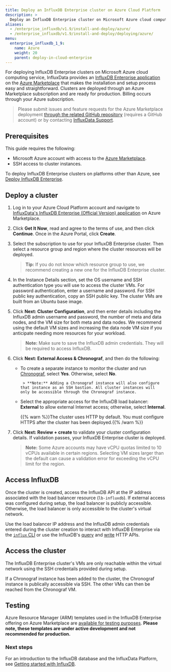 ```yaml
---
title: Deploy an InfluxDB Enterprise cluster on Azure Cloud Platform
description: >
  Deploy an InfluxDB Enterprise cluster on Microsoft Azure cloud computing service.
aliases:
  - /enterprise_influxdb/v1.9/install-and-deploy/azure/
  - /enterprise_influxdb/v1.9/install-and-deploy/deploying/azure/
menu:
  enterprise_influxdb_1_9:
    name: Azure
    weight: 20
    parent: deploy-in-cloud-enterprise
---
```


For deploying InfluxDB Enterprise clusters on Microsoft Azure cloud computing service, InfluxData provides an [InfluxDB Enterprise application](https://azuremarketplace.microsoft.com/en-us/marketplace/apps/influxdata.influxdb-enterprise-cluster) on the [Azure Marketplace](https://azuremarketplace.microsoft.com/) that makes the installation and setup process easy and straightforward. Clusters are deployed through an Azure Marketplace subscription and are ready for production. Billing occurs through your Azure subscription.

> Please submit issues and feature requests for the Azure Marketplace deployment [through the related GitHub repository](https://github.com/influxdata/azure-resource-manager-influxdb-enterprise/issues/new) (requires a GitHub account) or by contacting [InfluxData Support](mailto:support@influxdata.com).

## Prerequisites

This guide requires the following:

- Microsoft Azure account with access to the [Azure Marketplace](https://azuremarketplace.microsoft.com/).
- SSH access to cluster instances.

To deploy InfluxDB Enterprise clusters on platforms other than Azure, see [Deploy InfluxDB Enterprise](/enterprise_influxdb/v1.9/install-and-deploy/).

## Deploy a cluster

1. Log in to your Azure Cloud Platform account and navigate to [InfluxData's InfluxDB Enterprise (Official Version) application](https://azuremarketplace.microsoft.com/en-us/marketplace/apps/influxdata.influxdb-enterprise-cluster) on Azure Marketplace.

2. Click **Get It Now**, read and agree to the terms of use, and then click **Continue**. Once in the Azure Portal, click **Create**.

3. Select the subscription to use for your InfluxDB Enterprise cluster. Then select a resource group and region where the cluster resources will be deployed.

    > **Tip:** If you do not know which resource group to use, we recommend creating a new one for the InfluxDB Enterprise cluster.

4. In the Instance Details section, set the OS username and SSH authentication type you will use to access the cluster VMs. For password authentication, enter a username and password. For SSH public key authentication, copy an SSH public key. The cluster VMs are built from an Ubuntu base image.

5. Click **Next: Cluster Configuration**, and then enter details including the InfluxDB admin username and password, the number of meta and data nodes, and the VM size for both meta and data nodes. We recommend using the default VM sizes and increasing the data node VM size if you anticipate needing more resources for your workload.

    > **Note:** Make sure to save the InfluxDB admin credentials. They will be required to access InfluxDB.

6. Click **Next: External Access & Chronograf**, and then do the following:

   - To create a separate instance to monitor the cluster and run [Chronograf](https://www.influxdata.com/time-series-platform/chronograf/), select **Yes**. Otherwise, select **No**.

          > **Note:** Adding a Chronograf instance will also configure that instance as an SSH bastion. All cluster instances will only be accessible through the Chronograf instance.

   - Select the appropriate access for the InfluxDB load balancer: **External** to allow external Internet access; otherwise, select **Internal**.

        {{% warn %}}The cluster uses HTTP by default. You must configure HTTPS after the cluster has been deployed.{{% /warn %}}

7. Click **Next: Review + create** to validate your cluster configuration details. If validation passes, your InfluxDB Enterprise cluster is deployed.

    > **Note:** Some Azure accounts may have vCPU quotas limited to 10 vCPUs available in certain regions. Selecting VM sizes larger than the default can cause a validation error for exceeding the vCPU limit for the region.

## Access InfluxDB

Once the cluster is created, access the InfluxDB API at the IP address associated with the load balancer resource (`lb-influxdb`). If external access was configured during setup, the load balancer is publicly accessible. Otherwise, the load balancer is only accessible to the cluster's virtual network.

Use the load balancer IP address and the InfluxDB admin credentials entered during the cluster creation to interact with InfluxDB Enterprise via the [`influx` CLI](/enterprise_influxdb/v1.9/tools/influx-cli/use-influx/) or use the InfluxDB's [query](/enterprise_influxdb/v1.9/guides/query_data/) and [write](/enterprise_influxdb/v1.9/guides/write_data/) HTTP APIs.

## Access the cluster

The InfluxDB Enterprise cluster's VMs are only reachable within the virtual network using the SSH credentails provided during setup.

If a Chronograf instance has been added to the cluster, the Chronograf instance is publically accessible via SSH. The other VMs can then be reached from the Chronograf VM.

## Testing

Azure Resource Manager (ARM) templates used in the InfluxDB Enterprise offering on Azure Marketplace are [available for testing purposes](https://github.com/influxdata/azure-resource-manager-influxdb-enterprise). **Please note, these templates are under active development and not recommended for production.**

### Next steps

For an introduction to the InfluxDB database and the InfluxData Platform, see [Getting started with InfluxDB](/platform/introduction/getting-started).
